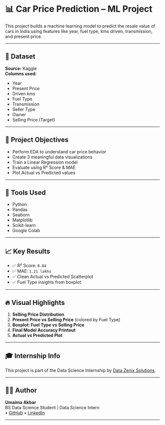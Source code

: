 # 📊 Car Price Prediction – ML Project

This project builds a machine learning model to predict the resale value of cars in India using features like year, fuel type, kms driven, transmission, and present price.

__________________________________

## 📁 Dataset  
**Source:** Kaggle  
**Columns used:**
- Year  
- Present Price  
- Driven kms  
- Fuel Type  
- Transmission  
- Seller Type  
- Owner  
- Selling Price (Target)

__________________________________

## 🎯 Project Objectives  
- Perform EDA to understand car price behavior  
- Create 3 meaningful data visualizations  
- Train a Linear Regression model  
- Evaluate using R² Score & MAE  
- Plot Actual vs Predicted values

__________________________________

## 🧪 Tools Used  
- Python  
- Pandas  
- Seaborn  
- Matplotlib  
- Scikit-learn  
- Google Colab

__________________________________

## 📈 Key Results  
- ✅ R² Score: `0.84`  
- ✅ MAE: `1.21 lakhs`  
- ✅ Clean Actual vs Predicted Scatterplot  
- ✅ Fuel Type insights from boxplot

__________________________________

## 🔥 Visual Highlights  
1. **Selling Price Distribution**  
2. **Present Price vs Selling Price** (colored by Fuel Type)  
3. **Boxplot: Fuel Type vs Selling Price**  
4. **Final Model Accuracy Printout**  
5. **Actual vs Predicted Plot**

__________________________________

## 🎓 Internship Info
This project is part of the Data Science Internship by [Data Zenix Solutions](https://www.datazenix.site/). 

__________________________________

## 👩‍💻 Author

**Umaima Akbar**  
BS Data Science Student | Data Science Intern   
• [GitHub](https://github.com/umaima-akbar) 
• [LinkedIn](https://www.linkedin.com/in/umaima-akbar-a70bb1375/)

__________________________________
